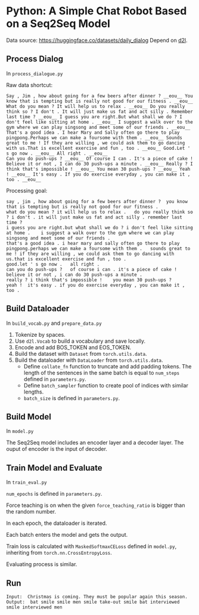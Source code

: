 # Python: A Simple Chat Robot Based on a Seq2Seq Model

Data source: https://huggingface.co/datasets/daily_dialog
Depend on [d2l](https://d2l.ai/).

## Process Dialog
In `process_dialogue.py`

Raw data shortcut:
```
Say , Jim , how about going for a few beers after dinner ? __eou__ You know that is tempting but is really not good for our fitness . __eou__ What do you mean ? It will help us to relax . __eou__ Do you really think so ? I don't . It will just make us fat and act silly . Remember last time ? __eou__ I guess you are right.But what shall we do ? I don't feel like sitting at home . __eou__ I suggest a walk over to the gym where we can play singsong and meet some of our friends . __eou__ That's a good idea . I hear Mary and Sally often go there to play pingpong.Perhaps we can make a foursome with them . __eou__ Sounds great to me ! If they are willing , we could ask them to go dancing with us.That is excellent exercise and fun , too . __eou__ Good.Let ' s go now . __eou__ All right . __eou__  
Can you do push-ups ? __eou__ Of course I can . It's a piece of cake ! Believe it or not , I can do 30 push-ups a minute . __eou__ Really ? I think that's impossible ! __eou__ You mean 30 push-ups ? __eou__ Yeah ! __eou__ It's easy . If you do exercise everyday , you can make it , too . __eou__
```
Processing goal:
```
say , jim , how about going for a few beers after dinner ?  you know that is tempting but is really not good for our fitness .  
what do you mean ? it will help us to relax .   do you really think so ? i don't . it will just make us fat and act silly . remember last time ?  
i guess you are right.but what shall we do ? i don't feel like sitting at home .    i suggest a walk over to the gym where we can play singsong and meet some of our friends .  
that's a good idea . i hear mary and sally often go there to play pingpong.perhaps we can make a foursome with them .   sounds great to me ! if they are willing , we could ask them to go dancing with us.that is excellent exercise and fun , too .  
good.let ' s go now .   all right .  
can you do push-ups ?   of course i can . it's a piece of cake ! believe it or not , i can do 30 push-ups a minute .  
really ? i think that's impossible !    you mean 30 push-ups ?  
yeah !  it's easy . if you do exercise everyday , you can make it , too .
```
## Build Dataloader
In `build_vocab.py` and `prepare_data.py`
1. Tokenize by spaces.
2. Use `d2l.Vocab` to build a vocabulary and save locally.
3. Encode and add BOS_TOKEN and EOS_TOKEN.
4. Build the dataset with `Dataset` from `torch.utils.data`.
5. Build the dataloader with `DataLoader` from `torch.utils.data`. 
	- Define `collate_fn` function to truncate and add padding tokens. The length of the sentences in the same batch is equal to `num_steps` defined in `parameters.py`.
	- Define `batch_sampler` function to create pool of indices with similar lengths.
	- `batch_size` is defined in `parameters.py`.
## Build Model
In `model.py`

The Seq2Seq model includes an encoder layer and a decoder layer. The ouput of encoder is the input of decoder.

## Train Model and Evaluate
In `train_eval.py`

`num_epochs` is defined in `parameters.py`.

Force teaching is on when the given `force_teaching_ratio` is bigger than the random number.

In each epoch, the dataloader is iterated.

Each batch enters the model and gets the output.

Train loss is calculated with `MaskedSoftmaxCELoss` defined in `model.py`, inheriting from `torch.nn.CrossEntropyLoss`.

Evaluating process is similar.
## Run
```
Input:  Christmas is coming. They must be popular again this season.
Output:  bat smile smile men smile take-out smile bat interviewed smile interviewed men
```